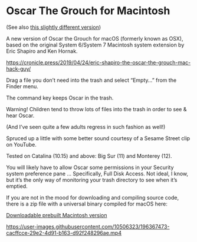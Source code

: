 # Oscar The Grouch for Macintosh

(See also [this slightly different version](https://github.com/charlierobin/oscar-the-grouch-version-2))

A new version of Oscar the Grouch for macOS (formerly known as OSX), based on the original System 6/System 7 Macintosh system extension by Eric Shapiro and Ken Hornak.

https://cronicle.press/2019/04/24/eric-shapiro-the-oscar-the-grouch-mac-hack-guy/

Drag a file you don’t need into the trash and select “Empty…” from the Finder menu.

The command key keeps Oscar in the trash.

Warning! Children tend to throw lots of files into the trash in order to see & hear Oscar.

(And I’ve seen quite a few adults regress in such fashion as well!)

Spruced up a little with some better sound courtesy of a Sesame Street clip on YouTube.

Tested on Catalina (10.15) and above: Big Sur (11) and Monterey (12).

You will likely have to allow Oscar some permissions in your Security system preference pane ... Specifically, Full Disk Access. Not ideal, I know, but it’s the only way of monitoring  your trash directory to see when it’s emptied.

If you are not in the mood for downloading and compiling source code, there is a zip file with a universal binary compiled for macOS here:

[Downloadable prebuilt Macintosh version](https://github.com/charlierobin/oscar-the-grouch-version-1/releases/download/v1.0.0/Oscar-the-Grouch.zip)

https://user-images.githubusercontent.com/10506323/196367473-cacffcce-29e2-4d91-b163-d92f248296ae.mp4

